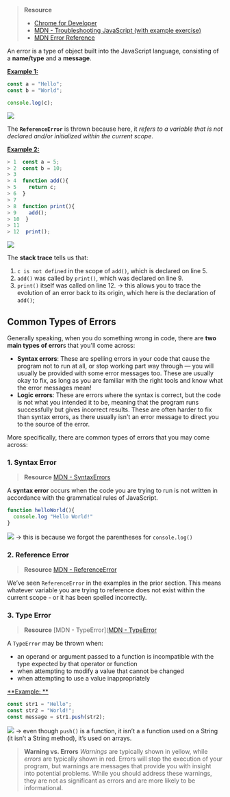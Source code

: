> **Resource**
> - [Chrome for Developer](https://developer.chrome.com/docs/devtools/javascript/)
> - [MDN - Troubleshooting JavaScript (with example exercise)](https://developer.mozilla.org/en-US/docs/Learn/JavaScript/First_steps/What_went_wrong)
> - [MDN Error Reference](https://developer.mozilla.org/en-US/docs/Web/JavaScript/Reference/Errors)

An error is a type of object built into the JavaScript language, consisting of a **name/type** and a **message**. 

<u>**Example 1:**</u>
```js
const a = "Hello"; 
const b = "World"; 

console.log(c); 
``` 
![](https://i.imgur.com/2OZ43q9.png)

The **`ReferenceError`** is thrown because here, it *refers to a variable that is not declared and/or initialized within the current scope*. 

<u>**Example 2:**</u>
```js
> 1  const a = 5; 
> 2  const b = 10; 
> 3
> 4	 function add(){
> 5	   return c; 
> 6	 }
> 7	
> 8	 function print(){
> 9	   add();
> 10  }
> 11	
> 12  print(); 
```
![](https://i.imgur.com/Zvyr3rJ.png)

The **stack trace** tells us that: 
1. `c is not defined` in the scope of `add()`, which is declared on line 5. 
2. `add()` was called by `print()`, which was declared on line 9. 
3. `print()` itself was called on line 12. 
→ this allows you to trace the evolution of an error back to its origin, which here is the declaration of `add()`; 
## Common Types of Errors
Generally speaking, when you do something wrong in code, there are **two main types of error**s that you'll come across:
- **Syntax errors**: These are spelling errors in your code that cause the program not to run at all, or stop working part way through — you will usually be provided with some error messages too. These are usually okay to fix, as long as you are familiar with the right tools and know what the error messages mean!
- **Logic errors**: These are errors where the syntax is correct, but the code is not what you intended it to be, meaning that the program runs successfully but gives incorrect results. These are often harder to fix than syntax errors, as there usually isn't an error message to direct you to the source of the error.

More specifically, there are common types of errors that you may come across: 
### 1. Syntax Error
> **Resource**
> [MDN - SyntaxErrors](https://developer.mozilla.org/en-US/docs/Web/JavaScript/Reference/Global_Objects/SyntaxError)

A **syntax error** occurs when the code you are trying to run is not written in accordance with the grammatical rules of JavaScript. 
```js
function helloWorld(){
  console.log "Hello World!"
}
```
![](https://i.imgur.com/QNJQ7BJ.png)
→ this is because we forgot the parentheses for `console.log()`
### 2. Reference Error
> **Resource**
> [MDN - ReferenceError](https://developer.mozilla.org/en-US/docs/Web/JavaScript/Reference/Global_Objects/ReferenceError)

We’ve seen `ReferenceError` in the examples in the prior section. This means whatever variable you are trying to reference does not exist within the current scope - or it has been spelled incorrectly. 
### 3. Type Error
> **Resource**
> [MDN - TypeError]([MDN - TypeError](https://developer.mozilla.org/en-US/docs/Web/JavaScript/Reference/Global_Objects/TypeError)

A `TypeError` may be thrown when:
* an operand or argument passed to a function is incompatible with the type expected by that operator or function
* when attempting to modify a value that cannot be changed
* when attempting to use a value inappropriately

<u>**Example: **</u>
```js
const str1 = "Hello"; 
const str2 = "World!"; 
const message = str1.push(str2); 
```
![](https://i.imgur.com/Pbm1hmR.png)
→ even though `push()` is a function, it isn’t a a function used on a String (it isn’t a String method), it’s used on arrays. 

> **Warning vs. Errors**
> *Warnings* are typically shown in yellow, while *errors* are typically shown in red. Errors will stop the execution of your program, but warnings are messages that provide you with insight into potential problems. 
> While you should address these warnings, they are not as significant as errors and are more likely to be informational. 